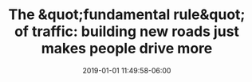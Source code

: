 ---
date: 2019-01-01 11:49:58-06:00
link:
  source: pocket
  source_url: https://getpocket.com
  text: 'The &amp;quot;fundamental rule&amp;quot; of traffic: building new roads just
    makes people drive more'
  url: https://vox.com/2014/10/23/6994159/traffic-roads-induced-demand
slug: the-quot-fundamental-rule-quot-of-traffic-building-new-roads-just-makes-people-drive-more
source: pocket
title: 'The &amp;quot;fundamental rule&amp;quot; of traffic: building new roads just
  makes people drive more'
---
